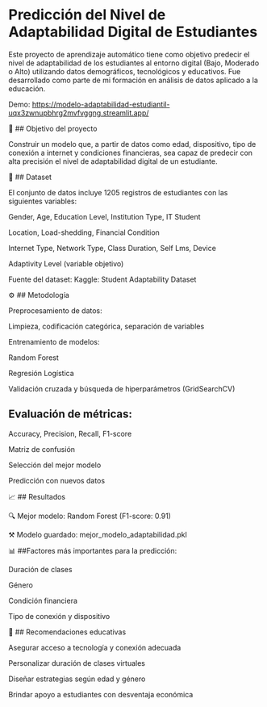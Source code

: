 # Predicción del Nivel de Adaptabilidad Digital de Estudiantes

Este proyecto de aprendizaje automático tiene como objetivo predecir el nivel de adaptabilidad de los estudiantes al entorno digital (Bajo, Moderado o Alto) utilizando datos demográficos, tecnológicos y educativos. Fue desarrollado como parte de mi formación en análisis de datos aplicado a la educación.

Demo: https://modelo-adaptabilidad-estudiantil-uqx3zwnupbhrg2mvfvggng.streamlit.app/

🎯 ## Objetivo del proyecto

Construir un modelo que, a partir de datos como edad, dispositivo, tipo de conexión a internet y condiciones financieras, sea capaz de predecir con alta precisión el nivel de adaptabilidad digital de un estudiante.

🧐 ## Dataset

El conjunto de datos incluye 1205 registros de estudiantes con las siguientes variables:

Gender, Age, Education Level, Institution Type, IT Student

Location, Load-shedding, Financial Condition

Internet Type, Network Type, Class Duration, Self Lms, Device

Adaptivity Level (variable objetivo)

Fuente del dataset: Kaggle: Student Adaptability Dataset

⚙️ ## Metodología

Preprocesamiento de datos:

Limpieza, codificación categórica, separación de variables

Entrenamiento de modelos:

Random Forest

Regresión Logística

Validación cruzada y búsqueda de hiperparámetros (GridSearchCV)

## Evaluación de métricas:

Accuracy, Precision, Recall, F1-score

Matriz de confusión

Selección del mejor modelo

Predicción con nuevos datos

📈 ## Resultados

🔍 Mejor modelo: Random Forest (F1-score: 0.91)

⚒️ Modelo guardado: mejor_modelo_adaptabilidad.pkl

📊 ##Factores más importantes para la predicción:

Duración de clases 

Género

Condición financiera

Tipo de conexión y dispositivo

📝 ## Recomendaciones educativas

Asegurar acceso a tecnología y conexión adecuada

Personalizar duración de clases virtuales

Diseñar estrategias según edad y género

Brindar apoyo a estudiantes con desventaja económica
